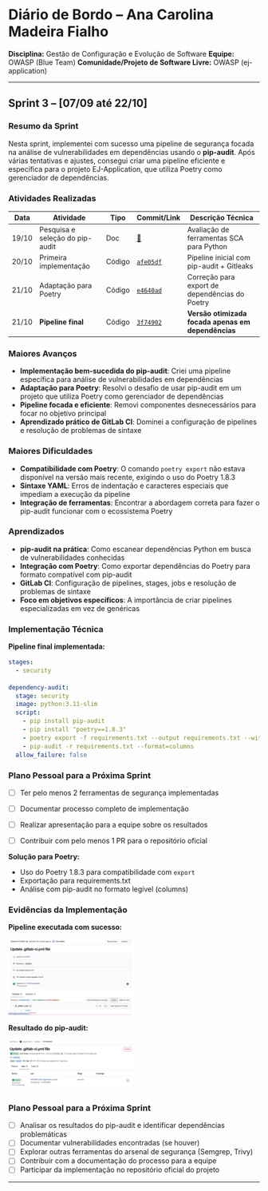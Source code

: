 # Diário de Bordo – Ana Carolina Madeira Fialho

**Disciplina:** Gestão de Configuração e Evolução de Software
**Equipe:** OWASP (Blue Team)
**Comunidade/Projeto de Software Livre:** OWASP (ej-application)

---

## Sprint 3 – [07/09 até 22/10]

### Resumo da Sprint
Nesta sprint, implementei com sucesso uma pipeline de segurança focada na análise de vulnerabilidades em dependências usando o **pip-audit**. Após várias tentativas e ajustes, consegui criar uma pipeline eficiente e específica para o projeto EJ-Application, que utiliza Poetry como gerenciador de dependências.

### Atividades Realizadas


| Data | Atividade | Tipo | Commit/Link | Descrição Técnica | 
|------|-----------|------|-------------|-------------------|
| 19/10 | Pesquisa e seleção do pip-audit | Doc | [🔗](https://pypi.org/project/pip-audit/) | Avaliação de ferramentas SCA para Python | 
| 20/10 | Primeira implementação | Código | [`afe05df`](https://gitlab.com/caroll_mf/ej-application/-/commit/afe05dfd) | Pipeline inicial com pip-audit + Gitleaks | 
| 21/10 | Adaptação para Poetry | Código | [`e4640ad`](https://gitlab.com/caroll_mf/ej-application/-/commit/e4640ad9) | Correção para export de dependências do Poetry | 
| 21/10 | **Pipeline final** | Código | [`3f74902`](https://gitlab.com/caroll_mf/ej-application/-/commit/3f749028) | **Versão otimizada focada apenas em dependências** | 




### Maiores Avanços

* **Implementação bem-sucedida do pip-audit**: Criei uma pipeline específica para análise de vulnerabilidades em dependências
* **Adaptação para Poetry**: Resolvi o desafio de usar pip-audit em um projeto que utiliza Poetry como gerenciador de dependências
* **Pipeline focada e eficiente**: Removi componentes desnecessários para focar no objetivo principal
* **Aprendizado prático de GitLab CI**: Dominei a configuração de pipelines e resolução de problemas de sintaxe

### Maiores Dificuldades

* **Compatibilidade com Poetry**: O comando `poetry export` não estava disponível na versão mais recente, exigindo o uso do Poetry 1.8.3
* **Sintaxe YAML**: Erros de indentação e caracteres especiais que impediam a execução da pipeline
* **Integração de ferramentas**: Encontrar a abordagem correta para fazer o pip-audit funcionar com o ecossistema Poetry

### Aprendizados

* **pip-audit na prática**: Como escanear dependências Python em busca de vulnerabilidades conhecidas
* **Integração com Poetry**: Como exportar dependências do Poetry para formato compatível com pip-audit
* **GitLab CI**: Configuração de pipelines, stages, jobs e resolução de problemas de sintaxe
* **Foco em objetivos específicos**: A importância de criar pipelines especializadas em vez de genéricas

### Implementação Técnica

**Pipeline final implementada:**
```yaml
stages:
  - security

dependency-audit:
  stage: security
  image: python:3.11-slim
  script:
    - pip install pip-audit
    - pip install "poetry==1.8.3"
    - poetry export -f requirements.txt --output requirements.txt --without-hashes
    - pip-audit -r requirements.txt --format=columns
  allow_failure: false
```
### Plano Pessoal para a Próxima Sprint

* [ ] Ter pelo menos 2 ferramentas de segurança implementadas
* [ ] Documentar processo completo de implementação
* [ ] Realizar apresentação para a equipe sobre os resultados
* [ ] Contribuir com pelo menos 1 PR para o repositório oficial


**Solução para Poetry:**
- Uso do Poetry 1.8.3 para compatibilidade com `export`
- Exportação para requirements.txt
- Análise com pip-audit no formato legível (columns)

### Evidências da Implementação

**Pipeline executada com sucesso:**

<img src="/imgs/pipeline-status-carol.jpeg" width="50%" alt="Implementação Gitleaks">

**Resultado do pip-audit:**

<img src="/imgs/pip-audit-job.jpeg" width="50%" alt="Implementação Gitleaks">

### Plano Pessoal para a Próxima Sprint

* [ ] Analisar os resultados do pip-audit e identificar dependências problemáticas
* [ ] Documentar vulnerabilidades encontradas (se houver)
* [ ] Explorar outras ferramentas do arsenal de segurança (Semgrep, Trivy)
* [ ] Contribuir com a documentação do processo para a equipe
* [ ] Participar da implementação no repositório oficial do projeto

---
